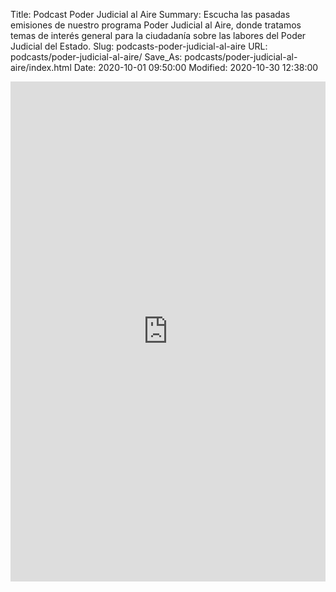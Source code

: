 Title: Podcast Poder Judicial al Aire
Summary: Escucha las pasadas emisiones de nuestro programa Poder Judicial al Aire, donde tratamos temas de interés general para la ciudadanía sobre las labores del Poder Judicial del Estado.
Slug: podcasts-poder-judicial-al-aire
URL: podcasts/poder-judicial-al-aire/
Save_As: podcasts/poder-judicial-al-aire/index.html
Date: 2020-10-01 09:50:00
Modified: 2020-10-30 12:38:00


<iframe src="https://audiomack.com/embed/playlist/pjcoah/poder-judicial-al-aire?background=1" width="100%" height="800" frameborder="0" scrolling="no"></iframe>
